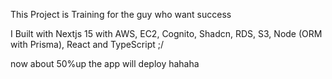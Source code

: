 This Project is Training for the guy who want success

I Built with Nextjs 15 with AWS, EC2, Cognito, Shadcn, RDS, S3, Node (ORM with Prisma), React and TypeScript ;/

now about 50%up the app will deploy hahaha